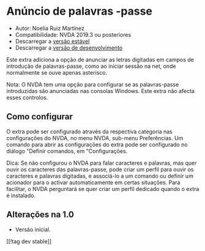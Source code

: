 # Anúncio de palavras -passe #
* Autor: Noelia Ruiz Martínez
* Compatibilidade: NVDA 2019.3 ou posteriores
* Descarregar a [versão estável][1]
* Descarregar a [versão de desenvolvimento][2]

Este extra adiciona a opção de anunciar as letras digitadas em campos de
introdução de palavras-passe, como ao iniciar sessão na net, onde
normalmente se ouve apenas asterisco.

Nota: O NVDA tem uma opção para configurar se as palavras-passe introduzidas
são anunciadas nas consolas Windows. Este extra não afecta esses controlos.

## Como configurar

O extra pode ser configurado através da respectiva categoria nas
configurações do NVDA, no menu NVDA, sub-menu Preferências. Um comando para
abrir as configurações do extra pode ser configurado no diálogo "Definir
comandos, em "Configurações.

Dica: Se não configurou o NVDA para falar caracteres e palavras, mas quer
ouvir os caracteres das palavras-passe, pode criar um perfil para ouvir os
caracteres e palavras digitadas, e associá-lo a um comando ou definir um
acionador para o activar automaticamente em certas situações. Para
facilitar, o NVDA perguntará se quer criar um perfil dedicado quando o extra
é instalado.

## Alterações na 1.0 ##
* Versão inicial.


[[!tag dev stable]]

[1]: http://addons.nvda-project.org/files/get.php?file=rp

[2]: http://addons.nvda-project.org/files/get.php?file=rp-dev
